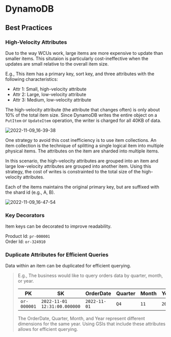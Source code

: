 # DynamoDB

## Best Practices

### High-Velocity Attributes

Due to the way WCUs work, large items are more expensive to update than smaller items. This situtaion is particularly cost-ineffective when the updates are small relative to the overall item size.

E.g., This item has a primary key, sort key, and three attributes with the following characteristics:
- Attr 1: Small, high-velocity attribute
- Attr 2: Large, low-velocity attribute
- Attr 3: Medium, low-velocity attribute

The high-velocity attribute (the attribute that changes often) is only about 10% of the total item size. Since DynamoDB writes the entire object on a `PutItem` or `UpdateItem` operation, the writer is charged for all 40KB of data.

![2022-11-09_16-39-38](https://user-images.githubusercontent.com/10566616/200947520-3284fca8-f2de-4658-b223-4ac5f60079f4.png)

One strategy to avoid this cost inefficiency is to use item collections. An item collection is the technique of splitting a single logical item into multiple physical items. The attributes on the item are sharded into multiple items. 

In this scenario, the high-velocity attributes are grouped into an item and large low-velocity attributes are grouped into another item. Using this strategy, the cost of writes is constrainted to the total size of the high-velocity attributes.

Each of the items maintains the original primary key, but are suffixed with the shard id (e.g., A, B).

![2022-11-09_16-47-54](https://user-images.githubusercontent.com/10566616/200948874-c2e5b3f2-083b-46ed-bea4-445b28de144d.png)

### Key Decorators

Item keys can be decorated to improve readability.

Product Id: `pr-000001`  
Order Id: `or-324910`  

### Duplicate Attributes for Efficient Queries

Data within an item can be duplicated for efficient querying.

> E.g., The business would like to query orders data by quarter, month, or year.
>
> | PK | SK | OrderDate | Quarter | Month | Year |
> | --- | --- | --- | --- | --- | --- |
> | `or-000001` | `2022-11-01 12:31:00.000000` | `2022-11-01` | `Q4` | `11` | `2022` |
>
> The OrderDate, Quarter, Month, and Year represent different dimensions for the same year. Using GSIs that include these attributes allows for efficient querying.

